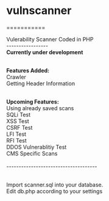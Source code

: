 <h1>vulnscanner</h1>
===========

Vulerability Scanner Coded in PHP<br />
-----------------<br />
<b>Currently  under development</b><br /><br />

<b>Features Added:</b><br />
Crawler<br />
Getting Header Information<br /><br />

<b>Upcoming Features:</b><br />
Using already saved scans<br />
SQLi Test<br />
XSS Test<br />
CSRF Test<br />
LFI Test<br />
RFI Test<br />
DDOS Vulnerablitiy Test<br />
CMS Specific Scans<br />
<br />
-------------------------------------<br /><br />


Import scanner.sql into your database.<br />
Edit db.php according to your settings
